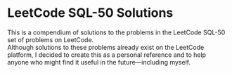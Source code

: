 # LeetCode SQL-50 Solutions

This is a compendium of solutions to the problems in the LeetCode SQL-50 set of problems on LeetCode.  
Although solutions to these problems already exist on the LeetCode platform, I decided to create this as a personal reference and to help anyone who might find it useful in the future—including myself.  

